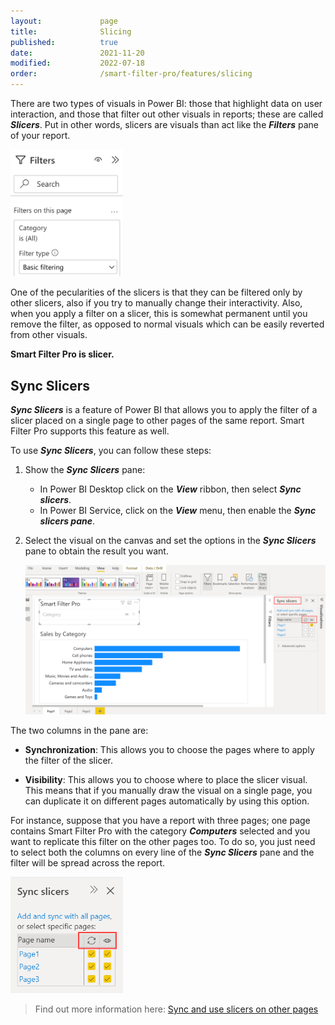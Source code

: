 ```yaml
---
layout:             page
title:              Slicing
published:          true
date:               2021-11-20
modified:           2022-07-18
order:              /smart-filter-pro/features/slicing
---
```


There are two types of visuals in Power BI: those that highlight data on user interaction, and those that filter out other visuals in reports; these are called ***Slicers***. Put in other words, slicers are visuals than act like the ***Filters*** pane of your report. 

<img src="images/filter-pane.png" width="180">

One of the pecularities of the slicers is that they can be filtered only by other slicers, also if you try to manually change their interactivity. Also, when you apply a filter on a slicer, this is somewhat permanent until you remove the filter, as opposed to normal visuals which can be easily reverted from other visuals.

**Smart Filter Pro is slicer.**

## Sync Slicers

***Sync Slicers*** is a feature of Power BI that allows you to apply the filter of a slicer placed on a single page to other pages of the same report. Smart Filter Pro supports this feature as well. 

To use ***Sync Slicers***, you can follow these steps:

1. Show the ***Sync Slicers*** pane:
    - In Power BI Desktop click on the ***View*** ribbon, then select ***Sync slicers***.
    - In Power BI Service, click on the ***View*** menu, then enable the ***Sync slicers pane***.

2. Select the visual on the canvas and set the options in the ***Sync Slicers*** pane to obtain the result you want.

    <img src="images/sync-slicers-1.png" width="850">   

The two columns in the pane are: 

- **Synchronization**: This allows you to choose the pages where to apply the filter of the slicer. 

- **Visibility**: This allows you to choose where to place the slicer visual. This means that if you manually draw the visual on a single page, you can duplicate it on different pages automatically by using this option.

For instance, suppose that you have a report with three pages; one page contains Smart Filter Pro with the category ***Computers*** selected and you want to replicate this filter on the other pages too. To do so, you just need to select both the columns on every line of the ***Sync Slicers*** pane and the filter will be spread across the report.

<img src="images/sync-slicers-2.png" width="180">   

> Find out more information here: [Sync and use slicers on other pages](https://docs.microsoft.com/en-us/power-bi/visuals/power-bi-visualization-slicers#sync-and-use-slicers-on-other-pages)